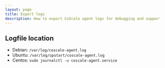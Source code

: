 ```yaml
---
layout: page
title: Export logs
description: How to export CoScale agent logs for debugging and support on Linux.
---
```


## Logfile location

* Debian: `/var/log/coscale-agent.log`
* Ubuntu: `/var/log/upstart/coscale-agent.log`
* Centos: `sudo journalctl -u coscale-agent.service`
